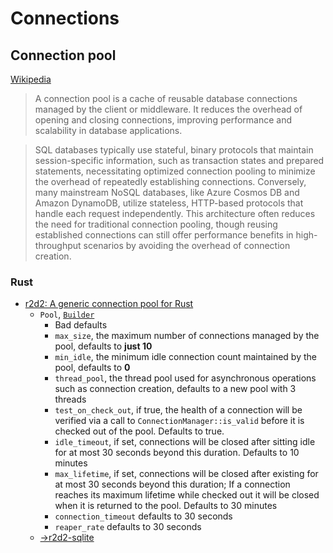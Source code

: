 # Connections

## Connection pool
[Wikipedia](https://en.wikipedia.org/wiki/Connection_pool)

> A connection pool is a cache of reusable database connections managed by the client or middleware. It reduces the overhead of opening and closing connections, improving performance and scalability in database applications.

> SQL databases typically use stateful, binary protocols that maintain session-specific information, such as transaction states and prepared statements, necessitating optimized connection pooling to minimize the overhead of repeatedly establishing connections. Conversely, many mainstream NoSQL databases, like Azure Cosmos DB and Amazon DynamoDB, utilize stateless, HTTP-based protocols that handle each request independently. This architecture often reduces the need for traditional connection pooling, though reusing established connections can still offer performance benefits in high-throughput scenarios by avoiding the overhead of connection creation.

### Rust
- [r2d2: A generic connection pool for Rust](https://github.com/sfackler/r2d2)
  - `Pool`, [`Builder`](https://docs.rs/r2d2/0.8.10/r2d2/struct.Builder.html)
    - Bad defaults
    - `max_size`, the maximum number of connections managed by the pool, defaults to **just 10**
    - `min_idle`, the minimum idle connection count maintained by the pool, defaults to **0**
    - `thread_pool`, the thread pool used for asynchronous operations such as connection creation, defaults to a new pool with 3 threads
    - `test_on_check_out`, if true, the health of a connection will be verified via a call to `ConnectionManager::is_valid` before it is checked out of the pool. Defaults to true.
    - `idle_timeout`, if set, connections will be closed after sitting idle for at most 30 seconds beyond this duration. Defaults to 10 minutes
    - `max_lifetime`, if set, connections will be closed after existing for at most 30 seconds beyond this duration; If a connection reaches its maximum lifetime while checked out it will be closed when it is returned to the pool. Defaults to 30 minutes
    - `connection_timeout` defaults to 30 seconds
    - `reaper_rate` defaults to 30 seconds
  - [→r2d2-sqlite](./Relational/DBMS/SQLite/README.md#thread-safety)
